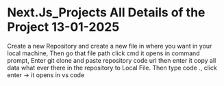 # Next.Js_Projects All Details of the Project 13-01-2025
Create a new Repository and create a new file in where you want in your local machine, Then go that file path click cmd it opens in command prompt,
Enter git clone and paste repository code url then enter it copy all data what ever there in the repository to Local File. 
Then type code ., click enter -> it opens in vs code
